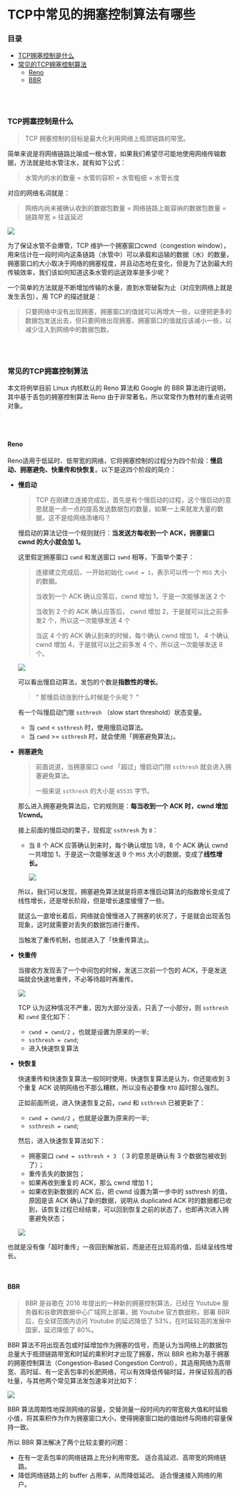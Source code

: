 # TCP中常见的拥塞控制算法有哪些

### 目录

- [TCP拥塞控制是什么](#TCP拥塞控制是什么)
- [常见的TCP拥塞控制算法](#常见的TCP拥塞控制算法)
  - [Reno](#Reno)
  - [BBR](#BBR)



</br></br>

### TCP拥塞控制是什么

> TCP 拥塞控制的目标是最大化利用网络上瓶颈链路的带宽。

简单来说是将网络链路比喻成一根水管，如果我们希望尽可能地使用网络传输数据，方法就是给水管注水，就有如下公式：

> 水管内的水的数量 = 水管的容积 = 水管粗细 × 水管长度

对应的网络名词就是：

> 网络内尚未被确认收到的数据包数量 = 网络链路上能容纳的数据包数量 = 链路带宽 × 往返延迟

![](D:\git_code\Flee-as-a-bird-to-your-mountain\网络协议\pictures\拥塞控制\TCP拥塞控制.png)

为了保证水管不会爆管，TCP 维护一个拥塞窗口cwnd（congestion window），用来估计在一段时间内这条链路（水管中）可以承载和运输的数据（水）的数量，拥塞窗口的大小取决于网络的拥塞程度，并且动态地在变化，但是为了达到最大的传输效率，我们该如何知道这条水管的运送效率是多少呢？

一个简单的方法就是不断增加传输的水量，直到水管破裂为止（对应到网络上就是发生丢包），用 TCP 的描述就是：

> 只要网络中没有出现拥塞，拥塞窗口的值就可以再增大一些，以便把更多的数据包发送出去，但只要网络出现拥塞，拥塞窗口的值就应该减小一些，以减少注入到网络中的数据包数。



</br></br>

### 常见的TCP拥塞控制算法

本文将例举目前 Linux 内核默认的 Reno 算法和 Google 的 BBR 算法进行说明，其中基于丢包的拥塞控制算法 Reno 由于非常著名，所以常常作为教材的重点说明对象。

</br></br>

#### Reno

Reno适用于低延时、低带宽的网络，它将拥塞控制的过程分为四个阶段：**慢启动、拥塞避免、快重传和快恢复**。以下是这四个阶段的简介：

- **慢启动**

  > TCP 在刚建立连接完成后，首先是有个慢启动的过程，这个慢启动的意思就是一点一点的提高发送数据包的数量，如果一上来就发大量的数据，这不是给网络添堵吗？

  慢启动的算法记住一个规则就行：**当发送方每收到一个 ACK，拥塞窗口 cwnd 的大小就会加 1。**

  这里假定拥塞窗口 `cwnd` 和发送窗口 `swnd` 相等，下面举个栗子：

  > 连接建立完成后，一开始初始化 `cwnd = 1`，表示可以传一个 `MSS` 大小的数据。
  >
  > 当收到一个 ACK 确认应答后，cwnd 增加 1，于是一次能够发送 2 个
  >
  > 当收到 2 个的 ACK 确认应答后， cwnd 增加 2，于是就可以比之前多发2 个，所以这一次能够发送 4 个
  >
  > 当这 4 个的 ACK 确认到来的时候，每个确认 cwnd 增加 1， 4 个确认 cwnd 增加 4，于是就可以比之前多发 4 个，所以这一次能够发送 8 个。

  ![](https://github.com/affectalways/Flee-as-a-bird-to-your-mountain/blob/main/%E7%BD%91%E7%BB%9C%E5%8D%8F%E8%AE%AE/TCP%E6%8B%A5%E5%A1%9E%E6%8E%A7%E5%88%B6-%E6%85%A2%E5%90%AF%E5%8A%A8.jpg?raw=true)

  

  可以看出慢启动算法，发包的个数是**指数性的增长**。

  > “ 那慢启动涨到什么时候是个头呢？
  >  ”

  有一个叫慢启动门限  `ssthresh` （slow start threshold）状态变量。

  - 当 `cwnd` <  `ssthresh` 时，使用慢启动算法。
  - 当 `cwnd` >= `ssthresh` 时，就会使用「拥塞避免算法」。

  

- **拥塞避免**

  > 前面说道，当拥塞窗口 `cwnd` 「超过」慢启动门限 `ssthresh` 就会进入拥塞避免算法。
  >
  > 一般来说 `ssthresh` 的大小是 `65535` 字节。

  那么进入拥塞避免算法后，它的规则是：**每当收到一个 ACK 时，cwnd 增加 1/cwnd。**

  接上前面的慢启动的栗子，现假定 `ssthresh` 为 `8`：

  - 当 8 个 ACK 应答确认到来时，每个确认增加 1/8，8 个 ACK 确认 cwnd 一共增加 1，于是这一次能够发送 9 个 `MSS` 大小的数据，变成了**线性增长。**

    ![](https://github.com/affectalways/Flee-as-a-bird-to-your-mountain/blob/main/%E7%BD%91%E7%BB%9C%E5%8D%8F%E8%AE%AE/%E6%8B%A5%E5%A1%9E%E9%81%BF%E5%85%8D%E7%AE%97%E6%B3%95.jpg?raw=true)

  所以，我们可以发现，拥塞避免算法就是将原本慢启动算法的指数增长变成了线性增长，还是增长阶段，但是增长速度缓慢了一些。

  就这么一直增长着后，网络就会慢慢进入了拥塞的状况了，于是就会出现丢包现象，这时就需要对丢失的数据包进行重传。

  当触发了重传机制，也就进入了「快重传算法」。

  

- **快重传**

  当接收方发现丢了一个中间包的时候，发送三次前一个包的 ACK，于是发送端就会快速地重传，不必等待超时再重传。

  ![](https://github.com/affectalways/Flee-as-a-bird-to-your-mountain/blob/main/%E7%BD%91%E7%BB%9C%E5%8D%8F%E8%AE%AE/%E5%BF%AB%E9%87%8D%E4%BC%A0.png?raw=true)

  TCP 认为这种情况不严重，因为大部分没丢，只丢了一小部分，则 `ssthresh` 和 `cwnd` 变化如下：

  - `cwnd = cwnd/2` ，也就是设置为原来的一半;
  - `ssthresh = cwnd`;
  - 进入快速恢复算法



- **快恢复**

  快速重传和快速恢复算法一般同时使用，快速恢复算法是认为，你还能收到 3 个重复 ACK 说明网络也不那么糟糕，所以没有必要像 `RTO` 超时那么强烈。

  正如前面所说，进入快速恢复之前，`cwnd` 和 `ssthresh` 已被更新了：

  - `cwnd = cwnd/2` ，也就是设置为原来的一半;
  - `ssthresh = cwnd`;

  然后，进入快速恢复算法如下：

  - 拥塞窗口 `cwnd = ssthresh + 3` （ 3 的意思是确认有 3 个数据包被收到了）；
  - 重传丢失的数据包；
  - 如果再收到重复的 ACK，那么 cwnd 增加 1；
  - 如果收到新数据的 ACK 后，把 cwnd 设置为第一步中的 ssthresh 的值，原因是该 ACK 确认了新的数据，说明从 duplicated  ACK 时的数据都已收到，该恢复过程已经结束，可以回到恢复之前的状态了，也即再次进入拥塞避免状态；

  ![](https://github.com/affectalways/Flee-as-a-bird-to-your-mountain/blob/main/%E7%BD%91%E7%BB%9C%E5%8D%8F%E8%AE%AE/%E5%BF%AB%E6%81%A2%E5%A4%8D.jpg?raw=true)

也就是没有像「超时重传」一夜回到解放前，而是还在比较高的值，后续呈线性增长。



</br>

#### BBR

> BBR 是谷歌在 2016 年提出的一种新的拥塞控制算法，已经在 Youtube 服务器和谷歌跨数据中心广域网上部署，据 Youtube 官方数据称，部署 BBR 后，在全球范围内访问 Youtube 的延迟降低了 53%，在时延较高的发展中国家，延迟降低了 80%。

BBR 算法不将出现丢包或时延增加作为拥塞的信号，而是认为当网络上的数据包总量大于瓶颈链路带宽和时延的乘积时才出现了拥塞，所以 BBR 也称为基于拥塞的拥塞控制算法（Congestion-Based Congestion Control），其适用网络为高带宽、高时延、有一定丢包率的长肥网络，可以有效降低传输时延，并保证较高的吞吐量，与其他两个常见算法发包速率对比如下：

![](https://github.com/affectalways/Flee-as-a-bird-to-your-mountain/blob/main/%E7%BD%91%E7%BB%9C%E5%8D%8F%E8%AE%AE/BBR.jpg?raw=true)

BBR 算法周期性地探测网络的容量，交替测量一段时间内的带宽极大值和时延极小值，将其乘积作为作为拥塞窗口大小，使得拥塞窗口始的值始终与网络的容量保持一致。

所以 BBR 算法解决了两个比较主要的问题：

- 在有一定丢包率的网络链路上充分利用带宽。
  适合高延迟、高带宽的网络链路。
- 降低网络链路上的 buffer 占用率，从而降低延迟。
  适合慢速接入网络的用户。